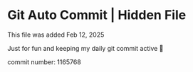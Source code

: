 # Git Auto Commit | Hidden File

This file was added Feb 12, 2025

Just for fun and keeping my daily git commit active 🤪

commit number: 1165768
